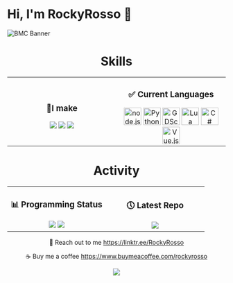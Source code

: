 # Hi, I'm RockyRosso 👋

![BMC Banner](https://user-images.githubusercontent.com/79947006/203442916-fcc987d9-3d50-4b51-985f-53d8e37f1fb7.jpg)

<div align="center">
  <h1>Skills</h1>
  <table width="100%">
    <tbody>
      <tr>
        <td width="50%" style="border: none !important;">
        <div align="center">
          <h3>📝I make</h3>
          <img src="https://img.shields.io/badge/Discord Bots-5865F2?style=for-the-badge&logo=discord&logoColor=white" /> <img src="https://img.shields.io/badge/Video Games-478CBF?style=for-the-badge&logo=GodotEngine&logoColor=white" /> <img src="https://img.shields.io/badge/Websites-4285F4?style=for-the-badge&logo=Google-chrome&logoColor=white" />
        </div>
        <td width="50%" style="border: none !important;">
        <div align="center">
          <h3>✅ Current Languages</h3>
          <img title="node.js" src="https://cdn.jsdelivr.net/gh/devicons/devicon/icons/nodejs/nodejs-original.svg" width="40" /> <img title="Python" src="https://cdn.jsdelivr.net/gh/devicons/devicon/icons/python/python-original.svg" width="40" /> <img title="GDScript" src="https://cdn.jsdelivr.net/gh/devicons/devicon/icons/godot/godot-original.svg" width="40" /> <img title="Lua" src="https://cdn.jsdelivr.net/gh/devicons/devicon/icons/lua/lua-original-wordmark.svg" width="40" /> <img title="C#" src="https://cdn.jsdelivr.net/gh/devicons/devicon/icons/csharp/csharp-original.svg" width="40" /> <img title="Vue.js" src="https://cdn.jsdelivr.net/gh/devicons/devicon/icons/vuejs/vuejs-original.svg" width="40" />
        </div>
      </tr>
    </tbody>
  </table>
</div>

<div align="center">
  <h1>Activity</h1>
  <table width="100%">
    <tbody>
      <tr>
        <td width="50%" style="border: none !important;">
        <div align="center">
          <h3>📊 Programming Status</h3>
          <img src="https://img.shields.io/badge/-Moderate-informational?style=flat&color=ffd414" />
          <img src="https://github-readme-stats.vercel.app/api/top-langs/?username=RockyRosso&layout=compact&theme=apprentice" />
        </div>
        <td width="50%" style="border: none !important;">
        <div align="center">
          <h3>🕔 Latest Repo</h3>
          <img src="https://github-readme-stats.vercel.app/api/pin/?username=RockyRosso&repo=Placement-System&theme=apprentice" />
        </div>
      </tr>
    </tbody>
  </table>
  
  🤙 Reach out to me
  https://linktr.ee/RockyRosso
  
  ☕ Buy me a coffee
  https://www.buymeacoffee.com/rockyrosso
  
  <img src="https://komarev.com/ghpvc/?username=your-github-username&color=blue" />
</div>
